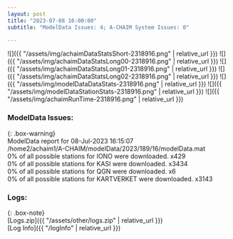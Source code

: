 ```yaml
---
layout: post
title: "2023-07-08 16:00:00"
subtitle: "ModelData Issues: 4; A-CHAIM System Issues: 0"

---
```


![]({{ "/assets/img/achaimDataStatsShort-2318916.png" | relative_url }})
![]({{ "/assets/img/achaimDataStatsLong00-2318916.png" | relative_url }})
![]({{ "/assets/img/achaimDataStatsLong01-2318916.png" | relative_url }})
![]({{ "/assets/img/achaimDataStatsLong02-2318916.png" | relative_url }})
![]({{ "/assets/img/modelDataDataStats-2318916.png" | relative_url }})
![]({{ "/assets/img/modelDataStationStats-2318916.png" | relative_url }})
![]({{ "/assets/img/achaimRunTime-2318916.png" | relative_url }})


### ModelData Issues:  
  
{: .box-warning}  
 ModelData report for 08-Jul-2023 16:15:07   
 /home2/achaim1/A-CHAIM/modelData/2023/189/16/modelData.mat   
 0% of all possible stations for IONO were downloaded. x429   
 0% of all possible stations for KASI were downloaded. x3434   
 0% of all possible stations for QGN were downloaded. x6   
 0% of all possible stations for KARTVERKET were downloaded. x3143   
  


### Logs:  
  
{: .box-note}  
[Logs.zip]({{ "/assets/other/logs.zip" | relative_url }})  
[Log Info]({{ "/logInfo" | relative_url }})  
